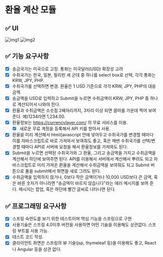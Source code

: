 # 환율 계산 모듈

## ✅ UI
![img1](https://user-images.githubusercontent.com/49400801/137638038-f240a00c-01de-4c47-8b16-293631ccc9b4.png)
![img2](https://user-images.githubusercontent.com/49400801/137638041-3866284f-419f-4df3-8c2f-2900046ed13c.png)

## ✅ 기능 요구사항
- [x] 송금국가는 미국으로 고정. 통화는 미국달러(USD) 확장성 고려
- [x] 수취국가는 한국, 일본, 필리핀 세 군데 중 하나를 select box로 선택, 각각 통화는 KRW, JPY, PHP.
- [x] 수취국가를 선택하면 변경. 환율은 1 USD 기준으로 각각 KRW, JPY, PHP의 대응 금액. 
- [x] 송금액을 USD로 입력하고 Submit을 누르면 수취금액이 KRW, JPY, PHP 중 하나로 계산되어서 나와야 한다.
- [x] 환율과 수취금액은 소숫점 2째자리까지, 3자리 이상 되면 콤마를 가운데 찍어 보여준다. 예)1234라면 1,234.00.
- [x] 환율정보는 https://currencylayer.com/ 의 무료 서비스를 이용.
  - [x] 새로운 무료 계정을 등록해서 API 키를 받아서 사용.
- [x] 환율을 미리 계산해서 html/javascript 안에 넣어두고 수취국가를 변경할 때마다 이를 자바스크립트로 바로 가져와서 보여줘도 좋고, 혹은 매번 수취국가를 선택/변경할 때마다 API로 서버에 요청을 해서 환율정보를 가져와도 된다.
- [x] Submit을 누르면 선택된 수취국가와 그 환율, 그리고 송금액을 가지고 수취금액을 계산해서 하단에 보여주면 된다. API를 이용해서 서버에서 계산해서 뿌려도 되고 자바스크립트로 미리 가져온 환율을 계산해서 수취금액을 보여줘도 되고 Submit 버튼으로 폼을 submit해서 화면을 새로 그려도 된다.
- [x] 수취금액을 입력하지 않거나, 0보다 작은 금액이거나 10,000 USD보다 큰 금액, 혹은 바른 숫자가 아니라면 “송금액이 바르지 않습니다"라는 에러 메시지를 보여 준다. 메시지는 팝업, 혹은 하단에 빨간 글씨로 나타나면 된다.

## ✅ 프로그래밍 요구사항
- [x] 스프링 숙련도를 보기 위한 테스트이며 핵심 기능을 스프링으로 구현
- [x] 사용기술은 스프링 4.0이후 버전을 사용하면 어떤 기술을 이용해도 상관없다. 스프링 부트를 사용 가능.
- [x] 테스트 코드 작성.
- [x] 클라이언트 화면은 스프링의 뷰 기술(jsp, thymeleaf 등)을 이용해도 좋고, React나 Angular 등을 상관 없다.
